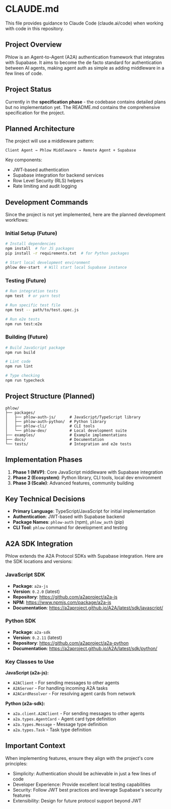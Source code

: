 # CLAUDE.md

This file provides guidance to Claude Code (claude.ai/code) when working with code in this repository.

## Project Overview

Phlow is an Agent-to-Agent (A2A) authentication framework that integrates with Supabase. It aims to become the de facto standard for authentication between AI agents, making agent auth as simple as adding middleware in a few lines of code.

## Project Status

Currently in the **specification phase** - the codebase contains detailed plans but no implementation yet. The README.md contains the comprehensive specification for the project.

## Planned Architecture

The project will use a middleware pattern:
```
Client Agent → Phlow Middleware → Remote Agent + Supabase
```

Key components:
- JWT-based authentication
- Supabase integration for backend services
- Row Level Security (RLS) helpers
- Rate limiting and audit logging

## Development Commands

Since the project is not yet implemented, here are the planned development workflows:

### Initial Setup (Future)
```bash
# Install dependencies
npm install  # for JS packages
pip install -r requirements.txt  # for Python packages

# Start local development environment
phlow dev-start  # Will start local Supabase instance
```

### Testing (Future)
```bash
# Run integration tests
npm test  # or yarn test

# Run specific test file
npm test -- path/to/test.spec.js

# Run e2e tests
npm run test:e2e
```

### Building (Future)
```bash
# Build JavaScript package
npm run build

# Lint code
npm run lint

# Type checking
npm run typecheck
```

## Project Structure (Planned)

```
phlow/
├── packages/
│   ├── phlow-auth-js/      # JavaScript/TypeScript library
│   ├── phlow-auth-python/  # Python library  
│   ├── phlow-cli/          # CLI tools
│   └── phlow-dev/          # Local development suite
├── examples/               # Example implementations
├── docs/                   # Documentation
└── tests/                  # Integration and e2e tests
```

## Implementation Phases

1. **Phase 1 (MVP)**: Core JavaScript middleware with Supabase integration
2. **Phase 2 (Ecosystem)**: Python library, CLI tools, local dev environment
3. **Phase 3 (Scale)**: Advanced features, community building

## Key Technical Decisions

- **Primary Language**: TypeScript/JavaScript for initial implementation
- **Authentication**: JWT-based with Supabase backend
- **Package Names**: `phlow-auth` (npm), `phlow_auth` (pip)
- **CLI Tool**: `phlow` command for development and testing

## A2A SDK Integration

Phlow extends the A2A Protocol SDKs with Supabase integration. Here are the SDK locations and versions:

### JavaScript SDK
- **Package**: `a2a-js`
- **Version**: `0.2.0` (latest)
- **Repository**: https://github.com/a2aproject/a2a-js
- **NPM**: https://www.npmjs.com/package/a2a-js
- **Documentation**: https://a2aproject.github.io/A2A/latest/sdk/javascript/

### Python SDK
- **Package**: `a2a-sdk`
- **Version**: `0.2.11` (latest)
- **Repository**: https://github.com/a2aproject/a2a-python
- **Documentation**: https://a2aproject.github.io/A2A/latest/sdk/python/

### Key Classes to Use

**JavaScript (a2a-js):**
- `A2AClient` - For sending messages to other agents
- `A2AServer` - For handling incoming A2A tasks
- `A2ACardResolver` - For resolving agent cards from network

**Python (a2a-sdk):**
- `a2a.client.A2AClient` - For sending messages to other agents
- `a2a.types.AgentCard` - Agent card type definition
- `a2a.types.Message` - Message type definition
- `a2a.types.Task` - Task type definition

## Important Context

When implementing features, ensure they align with the project's core principles:
- Simplicity: Authentication should be achievable in just a few lines of code
- Developer Experience: Provide excellent local testing capabilities
- Security: Follow JWT best practices and leverage Supabase's security features
- Extensibility: Design for future protocol support beyond JWT